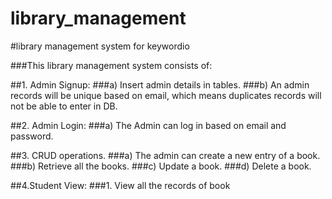 # library_management
#library management system for keywordio

###This library management system consists of:

##1. Admin Signup:
###a) Insert admin details in tables.
###b) An admin records will be unique based on email, which means duplicates records will not be able to enter in DB.

##2. Admin Login:
###a) The Admin can log in based on email and password.

##3. CRUD operations.
###a) The admin can create a new entry of a book.
###b) Retrieve all the books.
###c) Update a book.
###d) Delete a book.

##4.Student View:
###1. View all the records of book
